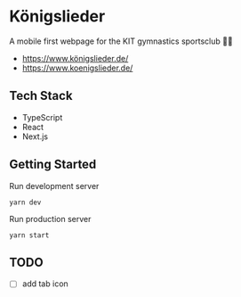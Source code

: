 # Königslieder

A mobile first webpage for the KIT gymnastics sportsclub 🤸‍♀️

- <https://www.königslieder.de/>
- <https://www.koenigslieder.de/>

## Tech Stack

- TypeScript
- React
- Next.js

## Getting Started

Run development server

```shell
yarn dev
```

Run production server

```shell
yarn start
```

## TODO

- [ ] add tab icon
